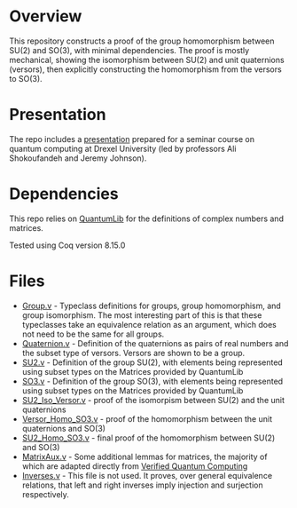 # Overview

This repository constructs a proof of the group homomorphism between SU(2) and SO(3), with minimal dependencies. The proof is mostly mechanical, showing the isomorphism between SU(2) and unit quaternions (versors), then explicitly constructing the homomorphism from the versors to SO(3).

# Presentation

The repo includes a [presentation](presentation/presentation.pdf) prepared for a seminar course on quantum computing at Drexel University (led by professors Ali Shokoufandeh and Jeremy Johnson).

# Dependencies 

This repo relies on [QuantumLib](https://github.com/inQWIRE/QuantumLib) for the definitions of complex numbers and matrices.

Tested using Coq version 8.15.0

# Files

- [Group.v](Group.v) - Typeclass definitions for groups, group homomorphism, and group isomorphism. The most interesting part of this is that these typeclasses take an equivalence relation as an argument, which does not need to be the same for all groups.
- [Quaternion.v](Quaternion.v) - Definition of the quaternions as pairs of real numbers and the subset type of versors. Versors are shown to be a group.
- [SU2.v](SU2.v) - Definition of the group SU(2), with elements being represented using subset types on the Matrices provided by QuantumLib
- [SO3.v](SO3.v) - Definition of the group SO(3), with elements being represented using subset types on the Matrices provided by QuantumLib
- [SU2_Iso_Versor.v](SU2_Iso_Versor.v) - proof of the isomorpism between SU(2) and the unit quaternions
- [Versor_Homo_SO3.v](Versor_Homo_SO3.v) - proof of the homomorphism between the unit quaternions and SO(3)
- [SU2_Homo_SO3.v](SU2_Homo_SO3.v) - final proof of the homomorphism between SU(2) and SO(3)
- [MatrixAux.v](MatrixAux.v) - Some additional lemmas for matrices, the majority of which are adapted directly from [Verified Quantum Computing](https://rand.cs.uchicago.edu/vqc/index.html)
- [Inverses.v](Inverses.v) - This file is not used. It proves, over general equivalence relations, that left and right inverses imply injection and surjection respectively.
